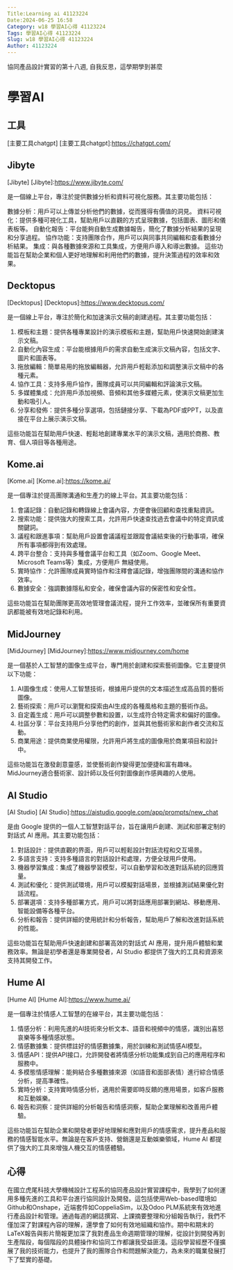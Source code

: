 ```yaml
---
Title:Learning ai 41123224
Date:2024-06-25 16:58
Category: w18 學習AI心得 41123224 
Tags: 學習AI心得 41123224
Slug: w18 學習AI心得 41123224
Author: 41123224
---
```


協同產品設計實習的第十八週, 自我反思，這學期學到甚麼

<!-- PELICAN_END_SUMMARY -->

# 學習AI

## 工具
[主要工具chatgpt]
[主要工具chatgpt]:https://chatgpt.com/

## Jibyte
[Jibyte]
[Jibyte]:https://www.jibyte.com/

是一個線上平台，專注於提供數據分析和資料可視化服務。其主要功能包括：

數據分析：用戶可以上傳並分析他們的數據，從而獲得有價值的洞見。
資料可視化：提供多種可視化工具，幫助用戶以直觀的方式呈現數據，包括圖表、圖形和儀表板等。
自動化報告：平台能夠自動生成數據報告，簡化了數據分析結果的呈現和分享過程。
協作功能：支持團隊合作，用戶可以與同事共同編輯和查看數據分析結果。
集成：與各種數據來源和工具集成，方便用戶導入和導出數據。
這些功能旨在幫助企業和個人更好地理解和利用他們的數據，提升決策過程的效率和效果。

## Decktopus
[Decktopus]
[Decktopus]:https://www.decktopus.com/

是一個線上平台，專注於簡化和加速演示文稿的創建過程。其主要功能包括：

1. 模板和主題：提供各種專業設計的演示模板和主題，幫助用戶快速開始創建演示文稿。
2. 自動化內容生成：平台能根據用戶的需求自動生成演示文稿內容，包括文字、圖片和圖表等。
3. 拖放編輯：簡單易用的拖放編輯器，允許用戶輕鬆添加和調整演示文稿中的各種元素。
4. 協作工具：支持多用戶協作，團隊成員可以共同編輯和評論演示文稿。
5. 多媒體集成：允許用戶添加視頻、音頻和其他多媒體元素，使演示文稿更加生動和吸引人。
6. 分享和發佈：提供多種分享選項，包括鏈接分享、下載為PDF或PPT，以及直接在平台上展示演示文稿。

這些功能旨在幫助用戶快速、輕鬆地創建專業水平的演示文稿，適用於商務、教育、個人項目等各種用途。

## Kome.ai
[Kome.ai]
[Kome.ai]:https://kome.ai/

是一個專注於提高團隊溝通和生產力的線上平台。其主要功能包括：

1. 會議記錄：自動記錄和轉錄線上會議內容，方便會後回顧和查找重點資訊。
2. 搜索功能：提供強大的搜索工具，允許用戶快速查找過去會議中的特定資訊或關鍵詞。
3. 議程和跟進事項：幫助用戶設置會議議程並跟蹤會議結束後的行動事項，確保所有事項都得到有效處理。
4. 跨平台整合：支持與多種會議平台和工具（如Zoom、Google Meet、Microsoft Teams等）集成，方便用戶   無縫使用。
5. 實時協作：允許團隊成員實時協作和注釋會議記錄，增強團隊間的溝通和協作效率。
6. 數據安全：強調數據隱私和安全，確保會議內容的保密性和安全性。

這些功能旨在幫助團隊更高效地管理會議流程，提升工作效率，並確保所有重要資訊都能被有效地記錄和利用。

## MidJourney
[MidJourney]
[MidJourney]:https://www.midjourney.com/home

是一個基於人工智慧的圖像生成平台，專門用於創建和探索藝術圖像。它主要提供以下功能：

1. AI圖像生成：使用人工智慧技術，根據用戶提供的文本描述生成高品質的藝術圖像。
2. 藝術探索：用戶可以瀏覽和探索由AI生成的各種風格和主題的藝術作品。
3. 自定義生成：用戶可以調整參數和設置，以生成符合特定需求和偏好的圖像。
4. 社區分享：平台支持用戶分享他們的創作，並與其他藝術家和創作者交流和互動。
5. 商業用途：提供商業使用權限，允許用戶將生成的圖像用於商業項目和設計中。

這些功能旨在激發創意靈感，並使藝術創作變得更加便捷和富有趣味。MidJourney適合藝術家、設計師以及任何對圖像創作感興趣的人使用。

## AI Studio
[AI Studio]
[AI Studio]:https://aistudio.google.com/app/prompts/new_chat

是由 Google 提供的一個人工智慧對話平台，旨在讓用戶創建、測試和部署定制的對話式 AI 應用。其主要功能包括：

1. 對話設計：提供直觀的界面，用戶可以輕鬆設計對話流程和交互場景。
2. 多語言支持：支持多種語言的對話設計和處理，方便全球用戶使用。
3. 機器學習集成：集成了機器學習模型，可以自動學習和改進對話系統的回應質量。
4. 測試和優化：提供測試環境，用戶可以模擬對話場景，並根據測試結果優化對話流程。
5. 部署選項：支持多種部署方式，用戶可以將對話應用部署到網站、移動應用、智能設備等各種平台。
6. 分析和報告：提供詳細的使用統計和分析報告，幫助用戶了解和改進對話系統的性能。

這些功能旨在幫助用戶快速創建和部署高效的對話式 AI 應用，提升用戶體驗和業務效率。無論是初學者還是專業開發者，AI Studio 都提供了強大的工具和資源來支持其開發工作。

## Hume AI
[Hume AI]
[Hume AI]:https://www.hume.ai/

是一個專注於情感人工智慧的在線平台，其主要功能包括：

1. 情感分析：利用先進的AI技術來分析文本、語音和視頻中的情感，識別出喜怒哀樂等多種情感狀態。
2. 情感數據集：提供標註好的情感數據集，用於訓練和測試情感AI模型。
3. 情感API：提供API接口，允許開發者將情感分析功能集成到自己的應用程序和服務中。
4. 多模態情感理解：能夠結合多種數據來源（如語音和面部表情）進行綜合情感分析，提高準確性。
5. 實時分析：支持實時情感分析，適用於需要即時反饋的應用場景，如客戶服務和互動娛樂。
6. 報告和洞察：提供詳細的分析報告和情感洞察，幫助企業理解和改善用戶體驗。

這些功能旨在幫助企業和開發者更好地理解和應對用戶的情感需求，提升產品和服務的情感智能水平。無論是在客戶支持、營銷還是互動娛樂領域，Hume AI 都提供了強大的工具來增強人機交互的情感體驗。

## 心得
在國立虎尾科技大學機械設計工程系的協同產品設計實習課程中，我學到了如何運用多種先進的工具和平台進行協同設計及開發。這包括使用Web-based環境如Github和Onshape，近端套件如CoppeliaSim，以及Odoo PLM系統來有效地進行產品設計和管理。通過每週的網誌撰寫、上課摘要整理和分組報告執行，我們不僅加深了對課程內容的理解，還學會了如何有效地組織和協作。期中和期末的LaTeX報告與影片簡報更加深了我對產品生命週期管理的理解，從設計到開發再到生產階段，每個階段的具體操作和協同工作都讓我受益匪淺。這段學習經歷不僅擴展了我的技術能力，也提升了我的團隊合作和問題解決能力，為未來的職業發展打下了堅實的基礎。